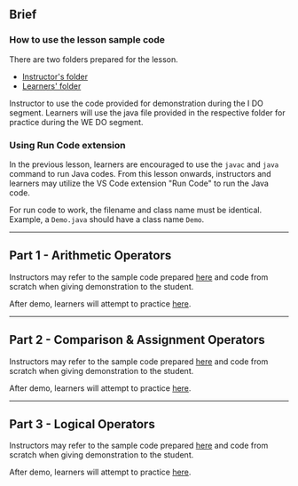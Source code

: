 ## Brief

### How to use the lesson sample code

There are two folders prepared for the lesson. 
- [Instructor's folder](./lesson-sample-code/instructor-demo-code)
- [Learners' folder](./lesson-sample-code/learners-practice-code)

Instructor to use the code provided for demonstration during the I DO segment. Learners will use the java file provided in the respective folder for practice during the WE DO segment.

### Using Run Code extension

In the previous lesson, learners are encouraged to use the `javac` and `java` command to run Java codes. From this lesson onwards, instructors and learners may utilize the VS Code extension "Run Code" to run the Java code.

For run code to work, the filename and class name must be identical. Example, a `Demo.java` should have a class name `Demo`.

---

## Part 1 - Arithmetic Operators

Instructors may refer to the sample code prepared [here](./lesson-sample-code/instructor-demo-code/ArithmeticDemo.java) and code from scratch when giving demonstration to the student.

After demo, learners will attempt to practice [here](./lesson-sample-code/learners-practice-code/ArithmeticPractice.java).

---

## Part 2 - Comparison & Assignment Operators

Instructors may refer to the sample code prepared [here](./lesson-sample-code/instructor-demo-code/ComparisonAndAssignmentDemo.java) and code from scratch when giving demonstration to the student.

After demo, learners will attempt to practice [here](./lesson-sample-code/learners-practice-code/ComparisonAndAssignmentPractice.java).

---

## Part 3 - Logical Operators

Instructors may refer to the sample code prepared [here](./lesson-sample-code/instructor-demo-code/LogicDemo.java) and code from scratch when giving demonstration to the student.

After demo, learners will attempt to practice [here](./lesson-sample-code/learners-practice-code/LogicPractice.java).